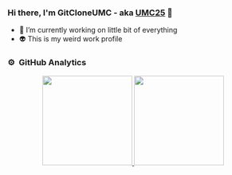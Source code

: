### Hi there, I'm GitCloneUMC - aka [UMC25][website] 👋

- 🔭 I’m currently working on little bit of everything
- :alien: This is my weird work profile 

### ⚙️ &nbsp;GitHub Analytics

<p align="center">
<a href="https://github.com/cloneumc">
  <img height="180em" src="https://github-readme-stats-eight-theta.vercel.app/api?username=cloneumc&show_icons=true&theme=synthwave&include_all_commits=true&count_private=true"/>
  <img height="180em" src="https://github-readme-stats-eight-theta.vercel.app/api/top-langs/?username=cloneumc&layout=compact&langs_count=8&theme=synthwave"/>
</a>
</p>

[website]: https://github.com/UMC25

